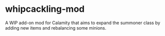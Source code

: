 # whipcackling-mod

A WIP add-on mod for Calamity that aims to expand the summoner class by adding new items and rebalancing some minions.